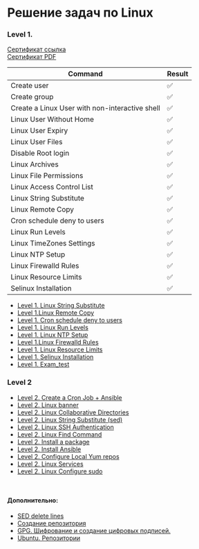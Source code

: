 # Решение задач по Linux


### Level 1. 
[Сертификат ссылка](https://engineer.kodekloud.com/certificate-verification/81bfbf9d-7304-4fb0-94db-f15959d00b25)\
[Сертификат PDF](./Level_1/KodeKloud_Course_Certificate-2.pdf)

| Command                                                                     | Result |
| --------------------------------------------------------------------------- |--------|
| Create user                                                                 |✅      |
| Create group                                                                |✅      |
| Create a Linux User with non-interactive shell                              |✅      |
| Linux User Without Home                                                     |✅      |
| Linux User Expiry                                                           |✅      |
| Linux User Files                                                            |✅      |
| Disable Root login                                                          |✅      |
| Linux Archives                                                              |✅      |
| Linux File Permissions                                                      |✅      |
| Linux Access Control List                                                   |✅      |
| Linux String Substitute                                                     |✅      |
| Linux Remote Copy                                                           |✅      |
| Cron schedule deny to users                                                 |✅      |
| Linux Run Levels                                                            |✅      |
| Linux TimeZones Settings                                                    |✅      |
| Linux NTP Setup                                                             |✅      |
| Linux Firewalld Rules                                                       |✅      |
| Linux Resource Limits                                                       |✅      |
| Selinux Installation                                                        |✅      |

 - [Level 1. Linux String Substitute](../Linux/Level_1/Linux%20String%20Substitute.md)
 - [Level 1.Linux Remote Copy](../Linux/Level_1/Linux%20Remote%20Copy.md)
 - [Level 1. Cron schedule deny to users](../Linux/Level_1/Cron%20schedule%20deny%20to%20users.md)
 - [Level 1. Linux Run Levels](../Linux/Level_1/Linux%20Run%20Levels.md)
 - [Level 1. Linux NTP Setup](../Linux/Level_1/Linux%20NTP%20Setup.md)
 - [Level 1.Linux Firewalld Rules](../Linux/Level_1/Linux%20Firewalld%20Rules.md)
 - [Level 1. Linux Resource Limits](../Linux/Level_1/Linux%20Resource%20Limits.md)
 - [Level 1. Selinux Installation](../Linux/Level_1/Selinux%20Installation.md)
 - [Level 1. Exam_test](../Linux/Level_1/Level_exam_test.md)



### Level 2

- [Level 2. Create a Cron Job + Ansible](../Linux/Level_2/lvl_2_tsk_1.md)
- [Level 2. Linux banner](../Linux/Level_2/lvl_2_tsk_2.md)
- [Level 2. Linux Collaborative Directories](../Linux/Level_2/lvl_2_tsk_3.md)
- [Level 2. Linux String Substitute (sed)](../Linux/Level_2/lvl_2_tsk_4.md)
- [Level 2. Linux SSH Authentication](../Linux/Level_2/lvl_2_tsk_5.md)
- [Level 2. Linux Find Command](../Linux/Level_2/lvl_2_tsk_6.md)
- [Level 2. Install a package](../Linux/Level_2/lvl_2_tsk_7.md)
- [Level 2. Install Ansible](../Linux/Level_2/lvl_2_tsk_8.md)
- [Level 2. Configure Local Yum repos](../Linux/Level_2/lvl_2_tsk_9.md)
- [Level 2. Linux Services](../Linux/Level_2/lvl_2_tsk_10.md)
- [Level 2. Linux Configure sudo](../Linux/Level_2/lvl_2_tsk_11.md)

<br>

#### Дополнительно:
  - [SED delete lines](../Linux/docs/sed_delete.md)
  - [Создание репозитория](../Linux/docs/repo.epel_local.md)
  - [GPG. Шифрование и создание цифровых подписей.](../Linux/docs/gpg_keys.md)
  - [Ubuntu. Репозитории](../Linux/docs/repo_ubuntu.md)

